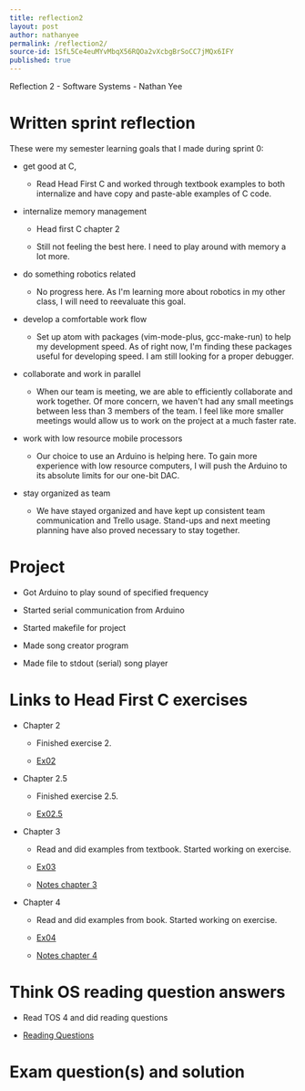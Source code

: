```yaml
---
title: reflection2
layout: post
author: nathanyee
permalink: /reflection2/
source-id: 1SfL5Ce4euMYvMbqX56RQOa2vXcbgBrSoCC7jMQx6IFY
published: true
---
```

Reflection 2 - Software Systems - Nathan Yee

# Written sprint reflection

These were my semester learning goals that I made during sprint 0:

* get good at C,

    * Read Head First C and worked through textbook examples to both internalize and have copy and paste-able examples of C code.

* internalize memory management

    * Head first C chapter 2

    * Still not feeling the best here. I need to play around with memory a lot more.

* do something robotics related

    * No progress here. As I'm learning more about robotics in my other class, I will need to reevaluate this goal.

* develop a comfortable work flow

    * Set up atom with packages (vim-mode-plus, gcc-make-run) to help my development speed. As of right now, I'm finding these packages useful for developing speed. I am still looking for a proper debugger.

* collaborate and work in parallel

    * When our team is meeting, we are able to efficiently collaborate and work together. Of more concern, we haven't had any small meetings between less than 3 members of the team. I feel like more smaller meetings would allow us to work on the project at a much faster rate.

* work with low resource mobile processors

    * Our choice to use an Arduino is helping here. To gain more experience with low resource computers, I will push the Arduino to its absolute limits for our one-bit DAC.

* stay organized as team

    * We have stayed organized and have kept up consistent team communication and Trello usage. Stand-ups and next meeting planning have also proved necessary to stay together.

# Project

* Got Arduino to play sound of specified frequency

* Started serial communication from Arduino

* Started makefile for project

* Made song creator program

* Made file to stdout (serial) song player

# Links to Head First C exercises

* Chapter 2

    * Finished exercise 2.

    * [Ex02](https://github.com/NathanYee/ExercisesInC/tree/master/exercises/ex02)

* Chapter 2.5

    * Finished exercise 2.5.

    * [Ex02.5](https://github.com/NathanYee/ExercisesInC/tree/master/exercises/ex02.5)

* Chapter 3

    * Read and did examples from textbook. Started working on exercise.

    * [Ex03](https://github.com/NathanYee/ExercisesInC/tree/master/exercises/ex03)

    * [Notes chapter 3](https://github.com/NathanYee/ExercisesInC/tree/master/hfc/3ch)

* Chapter 4

    * Read and did examples from book. Started working on exercise.

    * [Ex04](https://github.com/NathanYee/ExercisesInC/tree/master/exercises/ex04)

    * [Notes chapter 4](https://github.com/NathanYee/ExercisesInC/tree/master/hfc/4ch)

# Think OS reading question answers

* Read TOS 4 and did reading questions

* [Reading Questions](https://github.com/NathanYee/ExercisesInC/blob/master/reading_questions/thinkos.md)

# Exam question(s) and solution


